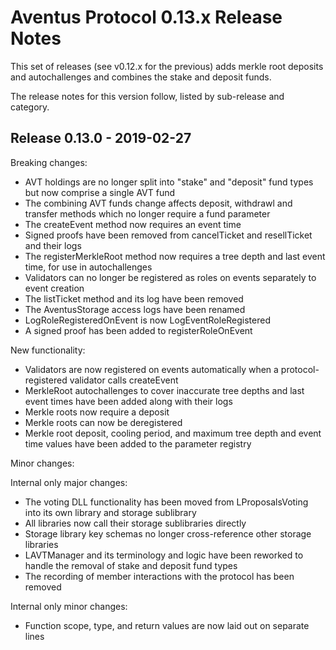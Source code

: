 # Aventus Protocol 0.13.x Release Notes

This set of releases (see v0.12.x for the previous) adds merkle root deposits and autochallenges and combines the stake and deposit funds.

The release notes for this version follow, listed by sub-release and category.

## Release 0.13.0 - 2019-02-27

Breaking changes:
- AVT holdings are no longer split into "stake" and "deposit" fund types but now comprise a single AVT fund
- The combining AVT funds change affects deposit, withdrawl and transfer methods which no longer require a fund parameter
- The createEvent method now requires an event time
- Signed proofs have been removed from cancelTicket and resellTicket and their logs
- The registerMerkleRoot method now requires a tree depth and last event time, for use in autochallenges
- Validators can no longer be registered as roles on events separately to event creation
- The listTicket method and its log have been removed
- The AventusStorage access logs have been renamed
- LogRoleRegisteredOnEvent is now LogEventRoleRegistered
- A signed proof has been added to registerRoleOnEvent

New functionality:

- Validators are now registered on events automatically when a protocol-registered validator calls createEvent
- MerkleRoot autochallenges to cover inaccurate tree depths and last event times have been added along with their logs
- Merkle roots now require a deposit
- Merkle roots can now be deregistered
- Merkle root deposit, cooling period, and maximum tree depth and event time values have been added to the parameter registry

Minor changes:

Internal only major changes:
- The voting DLL functionality has been moved from LProposalsVoting into its own library and storage sublibrary
- All libraries now call their storage sublibraries directly
- Storage library key schemas no longer cross-reference other storage libraries
- LAVTManager and its terminology and logic have been reworked to handle the removal of stake and deposit fund types
- The recording of member interactions with the protocol has been removed

Internal only minor changes:
- Function scope, type, and return values are now laid out on separate lines
